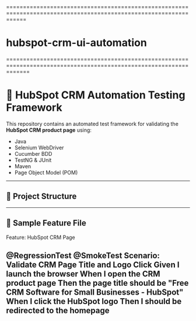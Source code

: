 ==================================================================================================================
# hubspot-crm-ui-automation
===================================================================================================================
# 🚀 HubSpot CRM Automation Testing Framework

This repository contains an automated test framework for validating the **HubSpot CRM product page** using:

- Java
- Selenium WebDriver
- Cucumber BDD
- TestNG & JUnit
- Maven
- Page Object Model (POM)

-----------------------------------------------------------------------------------------------------------------

## 📁 Project Structure

-----------------------------------------------------------------------------------------------------------------
📄 Sample Feature File
------------------------------------------------------------------------------------------------------------------
Feature: HubSpot CRM Page

  @RegressionTest @SmokeTest
  Scenario: Validate CRM Page Title and Logo Click
    Given I launch the browser
    When I open the CRM product page
    Then the page title should be "Free CRM Software for Small Businesses - HubSpot"
    When I click the HubSpot logo
    Then I should be redirected to the homepage
------------------------------------------------------------------------------------------------------------------
